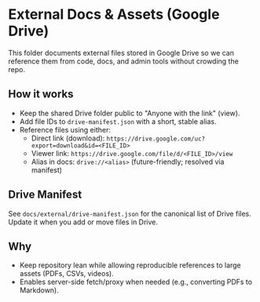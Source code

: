 # External Docs & Assets (Google Drive)

This folder documents external files stored in Google Drive so we can reference them from code, docs, and admin tools without crowding the repo.

## How it works

- Keep the shared Drive folder public to "Anyone with the link" (view).
- Add file IDs to `drive-manifest.json` with a short, stable alias.
- Reference files using either:
  - Direct link (download): `https://drive.google.com/uc?export=download&id=<FILE_ID>`
  - Viewer link: `https://drive.google.com/file/d/<FILE_ID>/view`
  - Alias in docs: `drive://<alias>` (future-friendly; resolved via manifest)

## Drive Manifest

See `docs/external/drive-manifest.json` for the canonical list of Drive files. Update it when you add or move files in Drive.

## Why

- Keep repository lean while allowing reproducible references to large assets (PDFs, CSVs, videos).
- Enables server-side fetch/proxy when needed (e.g., converting PDFs to Markdown).
